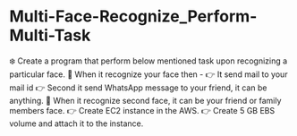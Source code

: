 # Multi-Face-Recognize_Perform-Multi-Task
❄️ Create a program that perform below mentioned task upon recognizing a particular face.  📌 When it recognize your face then - 👉 It send mail to your mail id 👉 Second it send WhatsApp message to your friend, it can be anything.  📌 When it recognize second face, it can be your friend or family members face. 👉 Create EC2 instance in the AWS. 👉 Create 5 GB EBS volume and attach it to the instance.
